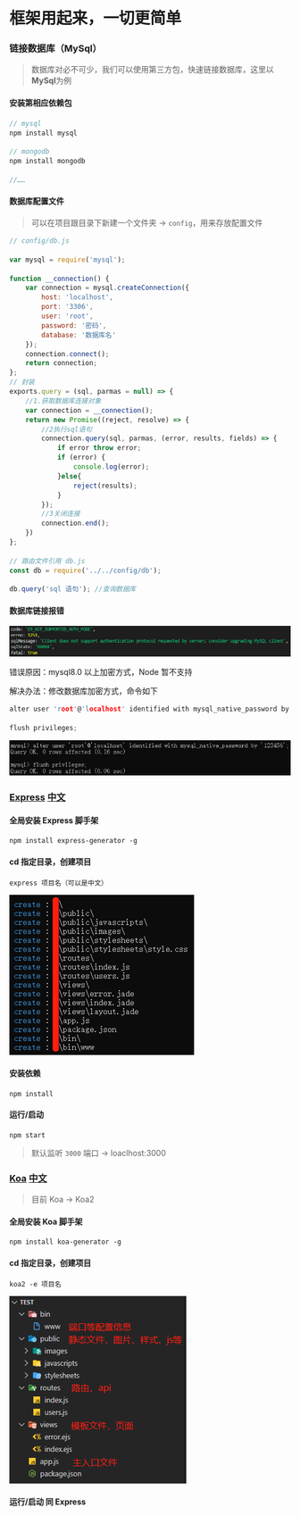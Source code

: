 # 框架用起来，一切更简单

### 链接数据库（MySql）

> 数据库对必不可少，我们可以使用第三方包，快速链接数据库，这里以**MySql**为例

#### 安装第相应依赖包 

```js
// mysql
npm install mysql

// mongodb
npm install mongodb

//……
```

#### 数据库配置文件

> 可以在项目跟目录下新建一个文件夹 -> `config`，用来存放配置文件

```js
// config/db.js

var mysql = require('mysql');

function __connection() {
    var connection = mysql.createConnection({
        host: 'localhost',
        port: '3306',
        user: 'root',
        password: '密码',
        database: '数据库名'
    });
    connection.connect();
    return connection;
};
// 封装
exports.query = (sql, parmas = null) => {
    //1.获取数据库连接对象
    var connection = __connection();
    return new Promise((reject, resolve) => {
        //2执行sql语句
        connection.query(sql, parmas, (error, results, fields) => {
            if error throw error;
            if (error) {
                console.log(error);
            }else{
                reject(results);
            } 
        });
        //3关闭连接
        connection.end();
    })
};

// 路由文件引用 db.js
const db = require('../../config/db');

db.query('sql 语句'); //查询数据库
```

#### 数据库链接报错

![](../Img/Node/数据库链接错误.png)

错误原因：mysql8.0 以上加密方式，Node 暂不支持

解决办法：修改数据库加密方式，命令如下

```c
alter user 'root'@'localhost' identified with mysql_native_password by '123456';

flush privileges;
```
![](../Img/Node/修改数据库加密方式.png)

### [Express](https://expressjs.com/) [中文](http://expressjs.jser.us/)

#### 全局安装 Express 脚手架

```
npm install express-generator -g
```

#### cd 指定目录，创建项目

```
express 项目名（可以是中文）
```

![](../Img/Node/express创建.png)

#### 安装依赖

```
npm install 
```

#### 运行/启动

```
npm start
```

> 默认监听 `3000` 端口 -> loaclhost:3000

### [Koa](https://koajs.com) [中文](https://www.koajs.com.cn)

> 目前 Koa -> Koa2

#### 全局安装 Koa 脚手架

```
npm install koa-generator -g
```

#### cd 指定目录，创建项目

```
koa2 -e 项目名
```
![](../Img/Node/koa初始目录.png)

#### 运行/启动 同 Express